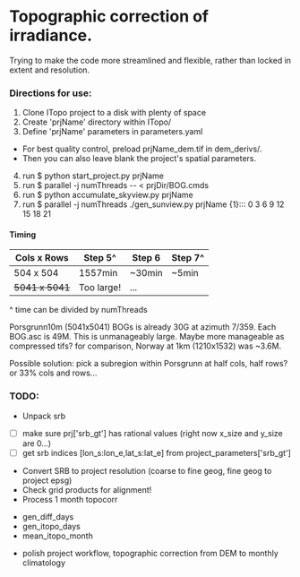 # Topographic correction of irradiance.

Trying to make the code more streamlined and flexible, rather than locked 
in extent and resolution.

### Directions for use:
1. Clone ITopo project to a disk with plenty of space
2. Create 'prjName' directory within ITopo/
3. Define 'prjName' parameters in parameters.yaml
 * For best quality control, preload prjName_dem.tif in dem_derivs/. 
 * Then you can also leave blank the project's spatial parameters.
4. run $ python start_project.py prjName
5. run $ parallel -j numThreads -- < prjDir/BOG.cmds
6. run $ python accumulate_skyview.py prjName
7. run $ parallel -j numThreads ./gen_sunview.py prjName {1}::: 0 3 6 9 12 15 18 21


#### Timing
Cols x Rows | Step 5^  | Step 6 | Step 7^
----------- | -------- | ------ | -----
 504 x 504  | 1557min  | ~30min | ~5min
~~5041 x 5041~~ |Too large!|   ...  | 

^ time can be divided by numThreads

Porsgrunn10m (5041x5041) BOGs is already 30G at azimuth 7/359.  Each BOG.asc is 49M.  This is unmanageably large.
Maybe more manageable as compressed tifs? for comparison, Norway at 1km (1210x1532) was ~3.6M.

Possible solution: pick a subregion within Porsgrunn at half cols, half rows? or 33% cols and rows...



### TODO:
* Unpack srb
 - [ ] make sure prj['srb_gt'] has rational values (right now x_size and y_size are 0...)
 - [ ] get srb indices [lon_s:lon_e,lat_s:lat_e] from project_parameters['srb_gt']
* Convert SRB to project resolution (coarse to fine geog, fine geog to project epsg)
* Check grid products for alignment!
* Process 1 month topocorr
 - gen_diff_days
 - gen_itopo_days
 - mean_itopo_month
* polish project workflow, topographic correction from DEM to monthly climatology